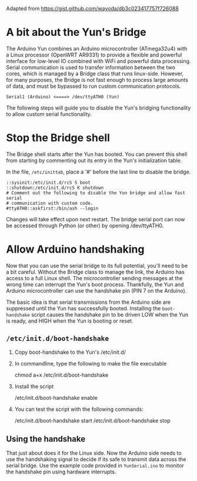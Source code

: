 Adapted from https://gist.github.com/wayoda/db3c023417757f726088

# A bit about the Yun's Bridge

The Arduino Yun combines an Arduino microcontroller (ATmega32u4) with a Linux processor (OpenWRT AR9331) to provide a flexible and powerful interface for low-level IO combined with WiFi and powerful data processing. Serial communication is used to transfer information between the two cores, which is managed by a Bridge class that runs linux-side. However, for many purposes, the Bridge is not fast enough to process large amounts of data, and must be bypassed to run custom communication protocols.

    Serial1 (Arduino) <====> /dev/ttyATH0 (Yun)

The following steps will guide you to disable the Yun's bridging functionality to allow custom serial functionality.

# Stop the Bridge shell

The Bridge shell starts after the Yun has booted. You can prevent this shell from starting by commenting out its entry in the Yun's initialization table.

In the file, `/etc/inittab`, place a '#' before the last line to disable the bridge.

    ::sysinit:/etc/init.d/rcS S boot
    ::shutdown:/etc/init.d/rcS K shutdown
    # Comment out the following to disable the Yun bridge and allow fast serial
    # communication with custom code.
    #ttyATH0::askfirst:/bin/ash --login

Changes will take effect upon next restart. The bridge serial port can now be accessed through Python (or other) by opening /dev/ttyATH0.

# Allow Arduino handshaking

Now that you can use the serial bridge to its full potential, you'll need to be a bit careful. Without the Bridge class to manage the link, the Arduino has access to a full Linux shell. The microcontroller sending messages at the wrong time can interrupt the Yun's boot process. Thankfully, the Yun and Arduino microcontroller can use the handshake pin (PIN 7 on the Arduino).

The basic idea is that serial transmissions from the Arduino side are suppressed until the Yun has successfully booted. Installing the `boot-handshake` script causes the handshake pin to be driven LOW when the Yun is ready, and HIGH when the Yun is booting or reset.

## `/etc/init.d/boot-handshake`

1) Copy boot-handshake to the Yun's /etc/init.d/
2) In commandline, type the following to make the file executable

    chmod a+x /etc/init.d/boot-handshake

3) Install the script

    /etc/init.d/boot-handshake enable

4) You can test the script with the following commands:

    /etc/init.d/boot-handshake start
    /etc/init.d/boot-handshake stop


## Using the handshake

That just about does it for the Linux side. Now the Arduino side needs to use the handshaking signal to decide if its safe to transmit data across the serial bridge. Use the example code provided in `YunSerial.ino` to monitor the handshake pin using hardware interrupts.

